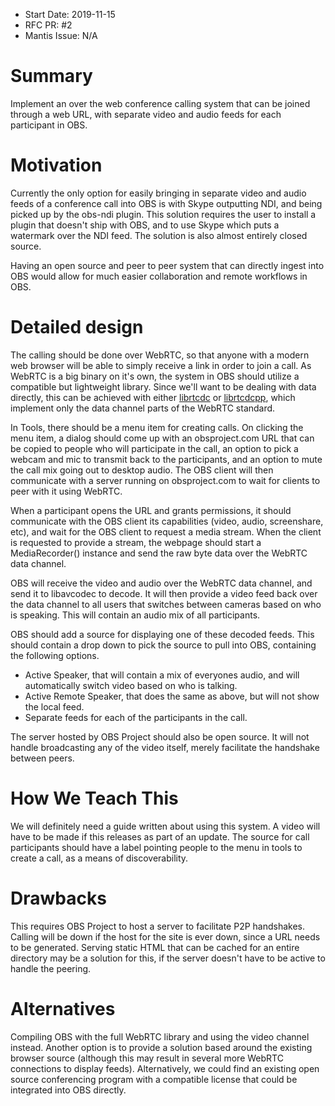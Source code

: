 - Start Date: 2019-11-15
- RFC PR: #2
- Mantis Issue: N/A

# Summary

Implement an over the web conference calling system that can be joined through a web URL, with separate video and audio feeds for each participant in OBS.

# Motivation

Currently the only option for easily bringing in separate video and audio feeds of a conference call into OBS is with Skype outputting NDI, and being picked up by the obs-ndi plugin. This solution requires the user to install a plugin that doesn't ship with OBS, and to use Skype which puts a watermark over the NDI feed. The solution is also almost entirely closed source.

Having an open source and peer to peer system that can directly ingest into OBS would allow for much easier collaboration and remote workflows in OBS.

# Detailed design

The calling should be done over WebRTC, so that anyone with a modern web browser will be able to simply receive a link in order to join a call. As WebRTC is a big binary on it's own, the system in OBS should utilize a compatible but lightweight library. Since we'll want to be dealing with data directly, this can be achieved with either [librtcdc](https://github.com/xhs/librtcdc) or [librtcdcpp](https://github.com/chadnickbok/librtcdcpp), which implement only the data channel parts of the WebRTC standard.

In Tools, there should be a menu item for creating calls. On clicking the menu item, a dialog should come up with an obsproject.com URL that can be copied to people who will participate in the call, an option to pick a webcam and mic to transmit back to the participants, and an option to mute the call mix going out to desktop audio. The OBS client will then communicate with a server running on obsproject.com to wait for clients to peer with it using WebRTC.

When a participant opens the URL and grants permissions, it should communicate with the OBS client its capabilities (video, audio, screenshare, etc), and wait for the OBS client to request a media stream. When the client is requested to provide a stream, the webpage should start a MediaRecorder() instance and send the raw byte data over the WebRTC data channel.

OBS will receive the video and audio over the WebRTC data channel, and send it to libavcodec to decode. It will then provide a video feed back over the data channel to all users that switches between cameras based on who is speaking. This will contain an audio mix of all participants.

OBS should add a source for displaying one of these decoded feeds. This should contain a drop down to pick the source to pull into OBS, containing the following options.
- Active Speaker, that will contain a mix of everyones audio, and will automatically switch video based on who is talking.
- Active Remote Speaker, that does the same as above, but will not show the local feed.
- Separate feeds for each of the participants in the call.

The server hosted by OBS Project should also be open source. It will not handle broadcasting any of the video itself, merely facilitate the handshake between peers.

# How We Teach This

We will definitely need a guide written about using this system. A video will have to be made if this releases as part of an update. The source for call participants should have a label pointing people to the menu in tools to create a call, as a means of discoverability.

# Drawbacks
This requires OBS Project to host a server to facilitate P2P handshakes. Calling will be down if the host for the site is ever down, since a URL needs to be generated. Serving static HTML that can be cached for an entire directory may be a solution for this, if the server doesn't have to be active to handle the peering.

# Alternatives
Compiling OBS with the full WebRTC library and using the video channel instead. Another option is to provide a solution based around the existing browser source (although this may result in several more WebRTC connections to display feeds). Alternatively, we could find an existing open source conferencing program with a compatible license that could be integrated into OBS directly.